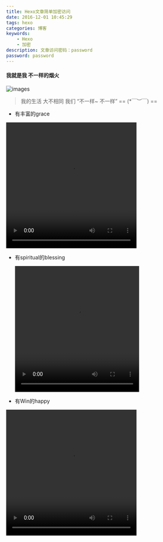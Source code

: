 ```yaml
---
title: Hexo文章简单加密访问
date: 2016-12-01 10:45:29
tags: hexo
categories: 博客
keywords:
    - Hexo
    - 加密
description: 文章访问密码：password
password: password
---
```


#### 我就是我 不一样的烟火



![images](https://github.com/sunzhongt/imgData/blob/master/wechat/Swp02.jpg?raw=true)

> 我的生活 大不相同 我们  “不一样~ 不一样”  == (*￣︶￣) ==  

- 有丰富的grace  

<video width="70%" height="340" style="margin:0 auto" auto controls="controls">
    <source id="mp4" src="https://github.com/sunzhongt/imgData/blob/master/hexo/v/0001.mp4?raw=true" type="video/mp4">
</video>

- 有spiritual的blessing



  <video style="background:#666" width="70%" height="340" style="margin:0 auto" auto controls="controls">
    <source id="mp4" src="https://github.com/sunzhongt/imgData/blob/master/hexo/v/0002.mp4?raw=true" type="video/mp4">
  </video>

- 有Win的happy

<video style="background:#666" width="70%" height="340" style="margin:0 auto" auto controls="controls">
  <source id="mp4" src="https://github.com/sunzhongt/imgData/blob/master/hexo/v/0003.mp4?raw=true" type="video/mp4">
</video>